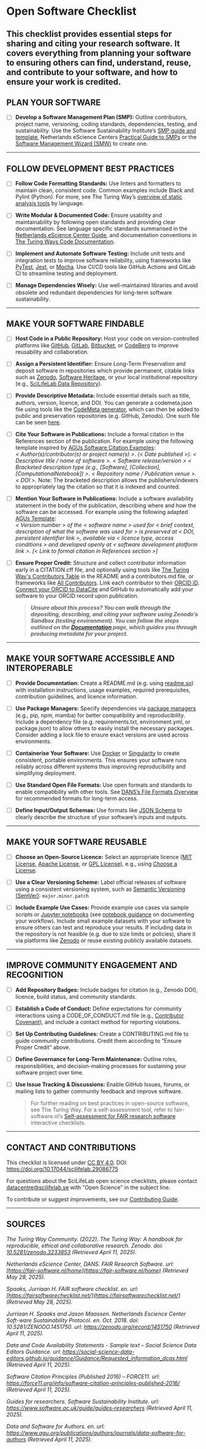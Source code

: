 # Open Software Checklist

## This checklist provides essential steps for sharing and citing your research software. It covers everything from planning your software to ensuring others can find, understand, reuse, and contribute to your software, and how to ensure your work is credited.

## PLAN YOUR SOFTWARE

- [ ] **Develop a Software Management Plan (SMP):** Outline contributors, project name, versioning, coding standards, dependencies, testing, and sustainability. Use the Software Sustainability Institute’s [SMP guide and template](https://www.software.ac.uk/news/software-management-plans), Netherlands eScience Centers [Practical Guide to SMPs](https://zenodo.org/records/7589725) or the [Software Management Wizard (SMW)](https://smw.dsw.elixir-europe.org/wizard/) to create one.

---

## FOLLOW DEVELOPMENT BEST PRACTICES

- [ ] **Follow Code Formatting Standards:** Use linters and formatters to maintain clean, consistent code. Common examples include Black and Pylint (Python). For more, see The Turing Way’s [overview of static analysis tools](https://ttw-rtd.readthedocs.io/en/latest/reproducible-research/code-quality.html) by language.

- [ ] **Write Modular & Documented Code:** Ensure usability and maintainability by following open standards and providing clear documentation. See language specific standards summarised in the [Netherlands eScience Center Guide](https://guide.esciencecenter.nl/#/), and documentation conventions in [The Turing Ways Code Documentation](https://book.the-turing-way.org/reproducible-research/code-documentation/code-documentation-code).

- [ ] **Implement and Automate Software Testing:** Include unit tests and integration tests to improve software reliability, using frameworks like [PyTest](https://docs.pytest.org/en/stable/), [Jest](https://jestjs.io/), or [Mocha](https://mochajs.org/). Use CI/CD tools like GitHub Actions and GitLab CI to streamline testing and deployment.

- [ ] **Manage Dependencies Wisely:** Use well-maintained libraries and avoid obsolete and redundant dependencies for long-term software sustainability.

---

## MAKE YOUR SOFTWARE FINDABLE

- [ ] **Host Code in a Public Repository:** Host your code on version-controlled platforms like [GitHub](https://github.com/), [GitLab](https://about.gitlab.com/), [Bitbucket](https://bitbucket.org/), or [CodeBerg](https://codeberg.org/) to improve reusability and collaboration.

- [ ] **Assign a Persistent Identifier:** Ensure Long-Term Preservation and deposit software in repositories which provide permanent, citable links such as [Zenodo](https://zenodo.org/), [Software Heritage](https://www.softwareheritage.org/), or your local institutional repository (e.g., [SciLifeLab Data Repository](https://figshare.scilifelab.se/)).

- [ ] **Provide Descriptive Metadata:** Include essential details such as title, authors, version, licence, and DOI. You can generate a codemeta.json file using tools like the [CodeMeta generator](https://codemeta.github.io/codemeta-generator/), which can then be added to public and preservation repositories (e.g. GitHub, Zenodo). One such file can be seen [here](https://github.com/cboettig/codemeta/blob/master/codemeta.json).

- [ ] **Cite Your Software in Publications:** Include a formal citation in the References section of the publication. For example using the following template inspired by [AGUs Software Citation Examples](https://www.agu.org/publications/authors/journals/data-software-for-authors):  
       _< Author(s)/contributor(s) or project name(s) >. (< Date published >). < Descriptive title / name of software >. < Software release/version > < Bracketed description type (e.g., [Software], [Collection], [ComputationalNotebook]) >. < Repository name / Publication venue >. < DOI >._
      Note: The bracketed description allows the publishers/indexers to appropriately tag the citation so that it is indexed and counted.

- [ ] **Mention Your Software in Publications:** Include a software availability statement in the body of the publication, describing where and how the software can be accessed. For example using the following adapted [AGUs Template](https://www.agu.org/publications/authors/journals/data-software-for-authors):  
       _< Version number > of the < software name > used for < brief context, description of what the software was used for > is preserved at < DOI, persistent identifier link >, available via < licence type, access conditions > and developed openly at < software development platform link >. [< Link to formal citation in References section >]_

- [ ] **Ensure Proper Credit:** Structure and collect contributor information early in a CITATION.cff file, and optionally using tools like [The Turing Way's Contributors Table](https://book.the-turing-way.org/community-handbook/acknowledgement/acknowledgement-record) in the README and a contributors.md file, or frameworks like [All Contributors](https://allcontributors.org/). Link each contributor to their [ORCID iD](https://orcid.org/). [Connect your ORCID to DataCite](https://transportation.libguides.com/persistent_identifiers/automatically_populate_orcid) and GitHub to automatically add your software to your ORCID record upon publication.

  > **_Unsure about this process? You can walk through the depositing, describing, and citing your software using Zenodo’s Sandbox (testing environment). You can follow the steps outlined on the [Documentation](https://help.zenodo.org/docs/deposit/create-new-upload/) page, which guides you through producing metadata for your project._**

---

## MAKE YOUR SOFTWARE ACCESSIBLE AND INTEROPERABLE

- [ ] **Provide Documentation:** Create a README.md (e.g. using [readme.so](https://readme.so/)) with installation instructions, usage examples, required prerequisites, contribution guidelines, and licence information.

- [ ] **Use Package Managers:** Specify dependencies via [package managers](https://en.wikipedia.org/wiki/List_of_software_package_management_systems) (e.g., pip, npm, mamba) for better compatibility and reproducibility. Include a dependency file (e.g. requirements.txt, environment.yml, or package.json) to allow others to easily install the necessary packages. Consider adding a lock file to ensure exact versions are used across environments.

- [ ] **Containerise Your Software:** Use [Docker](https://www.docker.com/) or [Singularity](https://github.com/apptainer/singularity) to create consistent, portable environments. This ensures your software runs reliably across different systems thus improving reproducibility and simplifying deployment.

- [ ] **Use Standard Open File Formats:** Use open formats and standards to enable compatibility with other tools. See [DANS’s File Formats Overview](https://dans.knaw.nl/en/file-formats/) for recommended formats for long-term access.
- [ ] **Define Input/Output Schemas:** Use formats like [JSON Schema](https://json-schema.org/) to clearly describe the structure of your software’s inputs and outputs.

---

## MAKE YOUR SOFTWARE REUSABLE

- [ ] **Choose an Open-Source Licence:** Select an appropriate licence ([MIT License](https://choosealicense.com/licenses/mit/), [Apache License](https://choosealicense.com/licenses/apache-2.0/), or [GPL License](https://choosealicense.com/licenses/gpl-3.0/)), e.g., using [Choose a License](https://choosealicense.com/).

- [ ] **Use a Clear Versioning Scheme:** Label official releases of software using a consistent versioning system, such as [Semantic Versioning (SemVer)](https://semver.org/): `major.minor.patch`

- [ ] **Include Example Use Cases:** Provide example use cases via sample scripts or [Jupyter notebooks](https://jupyter.org/) (see [notebook guidance](https://zenodo.org/records/5651648) on documenting your workflow). Include small example datasets with your software to ensure others can test and reproduce your results. If including data in the repository is not feasible (e.g. due to size limits or policies), share it via platforms like [Zenodo](https://zenodo.org/) or reuse existing publicly available datasets.

---

## IMPROVE COMMUNITY ENGAGEMENT AND RECOGNITION

- [ ] **Add Repository Badges:** Include badges for citation (e.g., Zenodo DOI), licence, build status, and community standards.

- [ ] **Establish a Code of Conduct:** Define expectations for community interactions using a CODE_OF_CONDUCT.md file (e.g., [Contributor Covenant](https://www.contributor-covenant.org/)), and include a contact method for reporting violations.

- [ ] **Set Up Contributing Guidelines:** Create a CONTRIBUTING.md file to guide community contributions. Credit them according to “Ensure Proper Credit” above.

- [ ] **Define Governance for Long-Term Maintenance:** Outline roles, responsibilities, and decision-making processes for sustaining your software project over time.

- [ ] **Use Issue Tracking & Discussions:** Enable GitHub Issues, forums, or mailing lists to gather community feedback and improve software.
  > For further reading on best practices in open-source software, see The Turing Way. For a self-assessment tool, refer to fair-software.nl’s [Self-assessment for FAIR research software](https://fairsoftwarechecklist.net/v0.2/) interactive checklists.

<!-- CHECK ABOVE FAIR SOFTWARE LINK THING -->

---

## CONTACT AND CONTRIBUTIONS

This checklist is licensed under [CC BY 4.0](https://creativecommons.org/licenses/by/4.0/). DOI: https://doi.org/10.17044/scilifelab.29086775

For questions about the SciLifeLab open science checklists, please contact [datacentre@scilifelab.se](mailto:datacentre@scilifelab.se) with "Open Science" in the subject line.

To contribute or suggest improvements, see our [Contributing Guide](https://github.com/ScilifelabDataCentre/open-science-checklists/blob/main/CONTRIBUTING.md).

---

## SOURCES

_The Turing Way Community. (2022). The Turing Way: A handbook for reproducible, ethical and collaborative research. Zenodo. doi: [10.5281/zenodo.3233853](https://zenodo.org/records/7625728) (Retrieved April 11, 2025)._

_Netherlands eScience Center, DANS. FAIR Research Software. url: [https://fair-software.nl/home](https://fair-software.nl/home) (Retrieved May 28, 2025)._

_Spaaks, Jurriaan H. FAIR software checklist. en. url: [https://fairsoftwarechecklist.net/](https://fairsoftwarechecklist.net/) (Retrieved May 28, 2025)._

_Jurriaan H. Spaaks and Jason Maassen. Netherlands Escience Center Soft-ware Sustainability Protocol. en. Oct. 2018. doi: 10.5281/ZENODO.1451750. url: https://zenodo.org/record/1451750 (Retrieved April 11, 2025)._

_Data and Code Availability Statements - Sample text – Social Science Data Editors Guidance. url: https://social-science-data-editors.github.io/guidance/Guidance/Requested_information_dcas.html (Retrieved April 11, 2025)._

_Software Citation Principles (Published 2016) – FORCE11. url: https://force11.org/info/software-citation-principles-published-2016/ (Retrieved April 11, 2025)._

_Guides for researchers. Software Sustainability Institute. url: https://www.software.ac.uk/guide/guides-researchers (Retrieved April 11, 2025)._

_Data and Software for Authors. en. url: https://www.agu.org/publications/authors/journals/data-software-for-authors (Retrieved April 11, 2025)._

